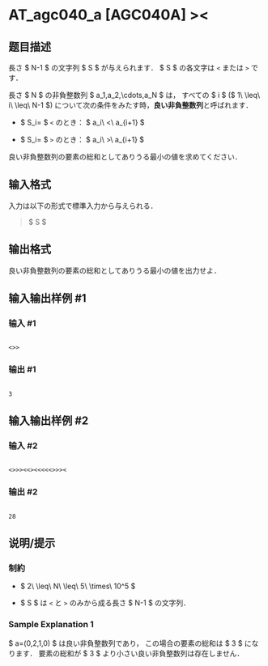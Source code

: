 # AT_agc040_a [AGC040A] ><

## 题目描述

[problemUrl]: https://atcoder.jp/contests/agc040/tasks/agc040_a

長さ $ N-1 $ の文字列 $ S $ が与えられます． $ S $ の各文字は `<` または `>` です．

長さ $ N $ の非負整数列 $ a_1,a_2,\cdots,a_N $ は， すべての $ i $ ($ 1\ \leq\ i\ \leq\ N-1 $) について次の条件をみたす時，**良い非負整数列**と呼ばれます．

- $ S_i= $ `<` のとき： $ a_i\ <\ a_{i+1} $
- $ S_i= $ `>` のとき： $ a_i\ >\ a_{i+1} $

良い非負整数列の要素の総和としてありうる最小の値を求めてください．

## 输入格式

入力は以下の形式で標準入力から与えられる．

> $ S $

## 输出格式

良い非負整数列の要素の総和としてありうる最小の値を出力せよ．

## 输入输出样例 #1

### 输入 #1

```
<>>
```

### 输出 #1

```
3
```

## 输入输出样例 #2

### 输入 #2

```
<>>><<><<<<<>>><
```

### 输出 #2

```
28
```

## 说明/提示

### 制約

- $ 2\ \leq\ N\ \leq\ 5\ \times\ 10^5 $
- $ S $ は `<` と `>` のみから成る長さ $ N-1 $ の文字列．

### Sample Explanation 1

$ a=(0,2,1,0) $ は良い非負整数列であり， この場合の要素の総和は $ 3 $ になります． 要素の総和が $ 3 $ より小さい良い非負整数列は存在しません．